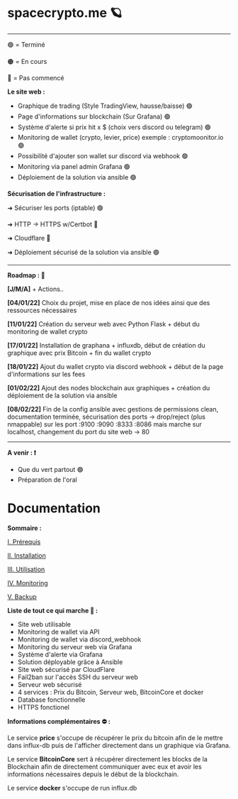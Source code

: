 # spacecrypto.me 🪐

---
🟢 = Terminé

🟠 = En cours

🔴 = Pas commencé

**Le site web :**

- Graphique de trading (Style TradingView, hausse/baisse) 🟢
- Page d'informations sur blockchain (Sur Grafana) 🟢
- Système d'alerte si prix hit x $ (choix vers discord ou telegram) 🟢
- Monitoring de wallet (crypto, levier, price) exemple : cryptomoonitor.io 🟢
- Possibilité d'ajouter son wallet sur discord via webhook 🟢
- Monitoring via panel admin Grafana 🟢
- Déploiement de la solution via ansible 🟢

**Sécurisation de l'infrastructure :**

➜ Sécuriser les ports (iptable) 🟢

➜ HTTP -> HTTPS w/Certbot 🔴

➜ Cloudflare 🔴

➜ Déploiement sécurisé de la solution via ansible 🟢

---

**Roadmap : 🧾** 

**[J/M/A]** + Actions..

**[04/01/22]** Choix du projet, mise en place de nos idées ainsi que des ressources nécessaires

**[11/01/22]** Création du serveur web avec Python Flask + début du monitoring de wallet crypto

**[17/01/22]** Installation de graphana + influxdb, début de création du graphique avec prix Bitcoin + fin du wallet crypto

**[18/01/22]** Ajout du wallet crypto via discord webhook + début de la page d'informations sur les fees

**[01/02/22]** Ajout des nodes blockchain aux graphiques + création du déploiement de la solution via ansible

**[08/02/22]** Fin de la config ansible avec gestions de permissions clean, documentation terminée, sécurisation des ports -> drop/reject (plus nmappable) sur les port :9100 :9090 :8333 :8086 mais marche sur localhost, changement du port du site web -> 80

---

**A venir : ❗️**

- Que du vert partout 🟢
- Préparation de l'oral

# Documentation

**Sommaire :**

[I. Prérequis](https://github.com/HyouKash/spacecrypto.me/blob/main/Documentation/Pr%C3%A9requis.md)

[II. Installation](https://github.com/HyouKash/spacecrypto.me/blob/main/Documentation/Installation.md)

[III. Utilisation](https://github.com/HyouKash/spacecrypto.me/blob/main/Documentation/Utilisation.md)

[IV. Monitoring](https://github.com/HyouKash/spacecrypto.me/blob/main/Documentation/Monitoring.md)

[V. Backup](https://github.com/HyouKash/spacecrypto.me/blob/main/Documentation/Backup.md)

**Liste de tout ce qui marche 📝 :**

- Site web utilisable
- Monitoring de wallet via API
- Monitoring de wallet via discord_webhook
- Monitoring du serveur web via Grafana
- Système d'alerte via Grafana
- Solution déployable grâce à Ansible
- Site web sécurisé par CloudFlare
- Fail2ban sur l'accès SSH du serveur web 
- Serveur web sécurisé
- 4 services : Prix du Bitcoin, Serveur web, BitcoinCore et docker
- Database fonctionnelle 
- HTTPS fonctionel

**Informations complémentaires ⛔️ :**

Le service **price** s'occupe de récupérer le prix du bitcoin afin de le mettre dans influx-db puis de l'afficher directement dans un graphique via Grafana.

Le service **BitcoinCore** sert à récupérer directement les blocks de la Blockchain afin de directement communiquer avec eux et avoir les informations nécessaires depuis le début de la blockchain.

Le service **docker** s'occupe de run influx.db
